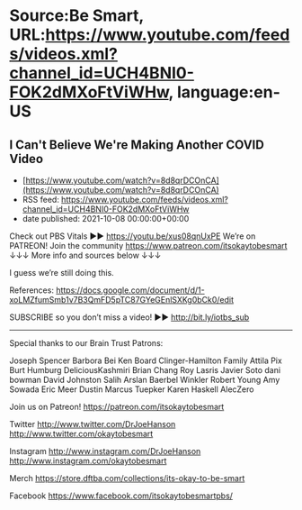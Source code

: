 # Source:Be Smart, URL:https://www.youtube.com/feeds/videos.xml?channel_id=UCH4BNI0-FOK2dMXoFtViWHw, language:en-US

## I Can't Believe We're Making Another COVID Video
 - [https://www.youtube.com/watch?v=8d8qrDCOnCA](https://www.youtube.com/watch?v=8d8qrDCOnCA)
 - RSS feed: https://www.youtube.com/feeds/videos.xml?channel_id=UCH4BNI0-FOK2dMXoFtViWHw
 - date published: 2021-10-08 00:00:00+00:00

Check out PBS Vitals ►► https://youtu.be/xus08qnUxPE
We’re on PATREON! Join the community https://www.patreon.com/itsokaytobesmart
↓↓↓ More info and sources below ↓↓↓

I guess we’re still doing this. 

References: https://docs.google.com/document/d/1-xoLMZfumSmb1v7B3QmFD5pTC87GYeGEnlSXKg0bCk0/edit 

SUBSCRIBE so you don’t miss a video! ►► http://bit.ly/iotbs_sub

-----------

Special thanks to our Brain Trust Patrons:

Joseph Spencer
Barbora Bei
Ken Board
Clinger-Hamilton Family
Attila Pix
Burt Humburg
DeliciousKashmiri
Brian Chang
Roy Lasris
Javier Soto
dani bowman
David Johnston
Salih Arslan
Baerbel Winkler
Robert Young
Amy Sowada
Eric Meer
Dustin
Marcus Tuepker
Karen Haskell
AlecZero

Join us on Patreon! 
https://patreon.com/itsokaytobesmart

Twitter 
http://www.twitter.com/DrJoeHanson
http://www.twitter.com/okaytobesmart 

Instagram 
http://www.instagram.com/DrJoeHanson 
http://www.instagram.com/okaytobesmart 

Merch
https://store.dftba.com/collections/its-okay-to-be-smart

Facebook
https://www.facebook.com/itsokaytobesmartpbs/

